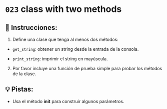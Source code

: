 # `023` class with two methods

## 📝 Instrucciones:

1. Define una clase que tenga al menos dos métodos:

- `get_string`: obtener un string desde la entrada de la consola.

- `print_string`: imprimir el string en mayúscula.

2. Por favor incluye una función de prueba simple para probar los métodos de la clase.

## 💡 Pistas:

+ Usa el método __init__ para construir algunos parámetros.
